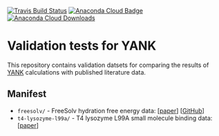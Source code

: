 [![Travis Build Status](https://travis-ci.org/choderalab/yank-validation.png)](https://travis-ci.org/choderalab/yank-validation)
[![Anaconda Cloud Badge](https://anaconda.org/omnia/yank-validation/badges/version.svg)](https://anaconda.org/omnia/yank-validation)
[![Anaconda Cloud Downloads](https://anaconda.org/omnia/yank-validation/badges/downloads.svg)](https://anaconda.org/omnia/yank-validation)

# Validation tests for YANK

This repository contains validation datsets for comparing the results of [YANK](http://getyank.org) calculations with published literature data.

## Manifest

* `freesolv/` - FreeSolv hydration free energy data: [[paper](10.1007/s10822-014-9747-x)] [[GitHub](https://github.com/mobleylab/freesolv)]
* `t4-lysozyme-l99a/` - T4 lysozyme L99A small molecule binding data: [[paper](http://dx.doi.org/10.1016/j.jmb.2007.06.002)]
